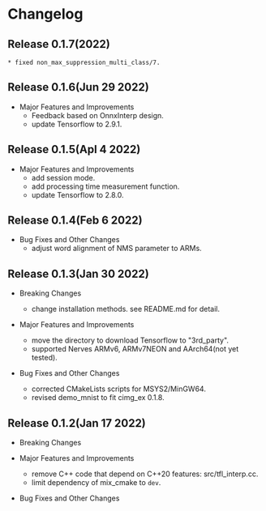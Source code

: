 # Changelog

## Release 0.1.7(2022)

    * fixed non_max_suppression_multi_class/7.

## Release 0.1.6(Jun 29 2022)

  * Major Features and Improvements
    * Feedback based on OnnxInterp design.
    * update Tensorflow to 2.9.1.

## Release 0.1.5(Apl 4 2022)

  * Major Features and Improvements
    * add session mode.
    * add processing time measurement function.
    * update Tensorflow to 2.8.0.

## Release 0.1.4(Feb 6 2022)

  * Bug Fixes and Other Changes
    * adjust word alignment of NMS parameter to ARMs.

## Release 0.1.3(Jan 30 2022)

  * Breaking Changes
    * change installation methods. see README.md for detail.

  * Major Features and Improvements
    * move the directory to download Tensorflow to "3rd_party".
    * supported Nerves ARMv6, ARMv7NEON and AArch64(not yet tested).

  * Bug Fixes and Other Changes
    * corrected CMakeLists scripts for MSYS2/MinGW64. 
    * revised demo_mnist to fit cimg_ex 0.1.8.

## Release 0.1.2(Jan 17 2022)

  * Breaking Changes

  * Major Features and Improvements
    * remove C++ code that depend on C++20 features: src/tfl_interp.cc.
    * limit dependency of mix_cmake to `dev`.

  * Bug Fixes and Other Changes

